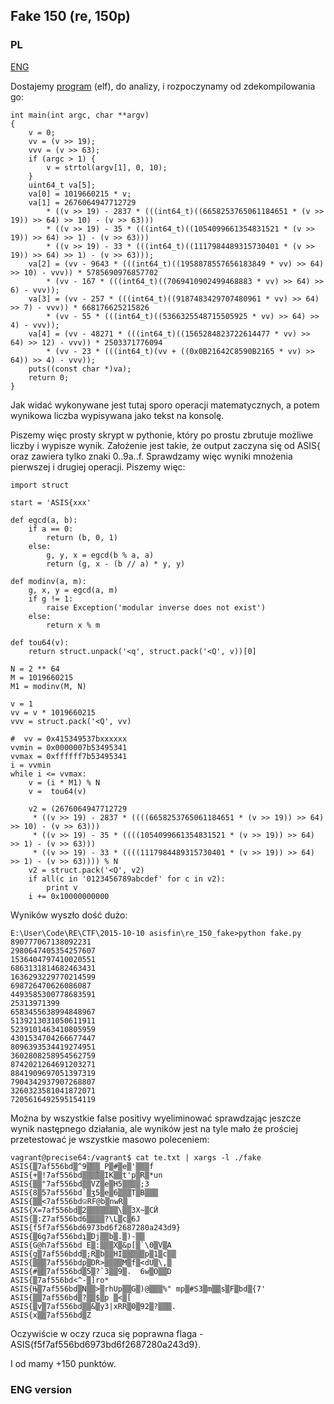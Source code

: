 ﻿## Fake 150 (re, 150p)

### PL
[ENG](#eng-version)

Dostajemy [program](./fake) (elf), do analizy, i rozpoczynamy od zdekompilowania go:

    int main(int argc, char **argv)
    {
        v = 0;
        vv = (v >> 19);
        vvv = (v >> 63);
        if (argc > 1) {
            v = strtol(argv[1], 0, 10);
        }
        uint64_t va[5];
        va[0] = 1019660215 * v;
        va[1] = 2676064947712729
            * ((v >> 19) - 2837 * (((int64_t)((6658253765061184651 * (v >> 19)) >> 64) >> 10) - (v >> 63)))
            * ((v >> 19) - 35 * (((int64_t)((1054099661354831521 * (v >> 19)) >> 64) >> 1) - (v >> 63)))
            * ((v >> 19) - 33 * (((int64_t)((1117984489315730401 * (v >> 19)) >> 64) >> 1) - (v >> 63)));
        va[2] = (vv - 9643 * (((int64_t)((1958878557656183849 * vv) >> 64) >> 10) - vvv)) * 5785690976857702
            * (vv - 167 * (((int64_t)((7069410902499468883 * vv) >> 64) >> 6) - vvv));
        va[3] = (vv - 257 * (((int64_t)((9187483429707480961 * vv) >> 64) >> 7) - vvv)) * 668176625215826
            * (vv - 55 * (((int64_t)((5366325548715505925 * vv) >> 64) >> 4) - vvv));
        va[4] = (vv - 48271 * (((int64_t)((1565284823722614477 * vv) >> 64) >> 12) - vvv)) * 2503371776094
            * (vv - 23 * (((int64_t)(vv + ((0x0B21642C8590B2165 * vv) >> 64)) >> 4) - vvv));
        puts((const char *)va);
        return 0;
    }

Jak widać wykonywane jest tutaj sporo operacji matematycznych, a potem wynikowa liczba wypisywana jako tekst na konsolę.

Piszemy więc prosty skrypt w pythonie, który po prostu zbrutuje możliwe liczby i wypisze wynik. Założenie jest takie, że output zaczyna się od ASIS{ oraz zawiera tylko znaki 0..9a..f. Sprawdzamy więc wyniki mnożenia pierwszej i drugiej operacji. Piszemy więc:

    import struct

    start = 'ASIS{xxx'

    def egcd(a, b):
        if a == 0:
            return (b, 0, 1)
        else:
            g, y, x = egcd(b % a, a)
            return (g, x - (b // a) * y, y)

    def modinv(a, m):
        g, x, y = egcd(a, m)
        if g != 1:
            raise Exception('modular inverse does not exist')
        else:
            return x % m

    def tou64(v):
        return struct.unpack('<q', struct.pack('<Q', v))[0]

    N = 2 ** 64
    M = 1019660215
    M1 = modinv(M, N)

    v = 1
    vv = v * 1019660215
    vvv = struct.pack('<Q', vv)

    #  vv = 0x415349537bxxxxxx
    vvmin = 0x0000007b53495341
    vvmax = 0xffffff7b53495341
    i = vvmin
    while i <= vvmax:
        v = (i * M1) % N
        v =  tou64(v)

        v2 = (2676064947712729
         * ((v >> 19) - 2837 * ((((6658253765061184651 * (v >> 19)) >> 64) >> 10) - (v >> 63)))
         * ((v >> 19) - 35 * ((((1054099661354831521 * (v >> 19)) >> 64) >> 1) - (v >> 63)))
         * ((v >> 19) - 33 * ((((1117984489315730401 * (v >> 19)) >> 64) >> 1) - (v >> 63)))) % N
        v2 = struct.pack('<Q', v2)
        if all(c in '0123456789abcdef' for c in v2):
            print v
        i += 0x10000000000

Wyników wyszło dość dużo:

    E:\User\Code\RE\CTF\2015-10-10 asisfin\re_150_fake>python fake.py
    890777067138092231
    2980647405354257607
    1536404797410020551
    6863131814682463431
    1636293229770214599
    698726470626086087
    4493585300778683591
    25313971399
    6583455638994848967
    5139213031050611911
    5239101463410805959
    4301534704266677447
    8096393534419274951
    3602808258954562759
    8742021264691203271
    8841909697051397319
    7904342937907268807
    3260323581041872071
    7205616492595154119

Można by wszystkie false positivy wyeliminować sprawdzając jeszcze wynik następnego działania, ale wyników jest na tyle mało że 
prościej przetestować je wszystkie masowo poleceniem:

    vagrant@precise64:/vagrant$ cat te.txt | xargs -l ./fake
    ASIS{▒7af556bd▒^9▒▒▒_P▒#▒e▒'▒▒▒f
    ASIS{+▒!7af556bd▒▒▒̀▒▒IK▒▒t'p▒R▒*un
    ASIS{▒▒"7af556bd▒▒VZ▒e▒H5▒▒▒▒;3
    ASIS{8▒57af556bd`▒ӡ5▒e▒6▒▒▒T▒B▒▒▒
    ASIS{▒▒<7af556bdଜRF@b▒nwR▒_
    ASIS{X=7af556bd▒2▒▒▒▒▒▒▒\▒▒3X~▒CӤ
    ASIS{▒:Z7af556bd6▒▒▒▒?\L▒c▒6J
    ASIS{f5f7af556bd6973bd6f2687280a243d9}
    ASIS{▒6g7af556bdʇ▒Dj▒▒b▒.▒)-▒▒
    ASIS{G@h7af556bd E▒:▒▒▒X▒&p[▒`\0▒V▒A
    ASIS{g▒7af556bdd▒;R▒b▒▒HI▒▒▒▒▒p▒1▒c▒▒
    ASIS{▒▒▒7af556bdp▒DR>▒▒▒▒M▒f▒<dU▒\,▒
    ASIS{#▒▒7af556bd▒5▒?`3▒▒9▒.  6w▒O▒▒D
    ASIS{▒7af556bd<^-▒]ro*
    ASIS{Њ▒7af556bd▒N▒▒>▒rhUp▒▒G▒)@▒▒▒%" mp▒#S3▒m▒▒s▒F▒bd▒{7'
    ASIS{▒▒7af556bd▒?▒▒$▒p ▒<▒[
    ASIS{▒v▒7af556bd▒▒&▒y3|xRR▒0▒92▒?▒▒▒.
    ASIS{x▒▒7af556bd▒Z

Oczywiście w oczy rzuca się poprawna flaga - ASIS{f5f7af556bd6973bd6f2687280a243d9}.

I od mamy +150 punktów.

### ENG version
